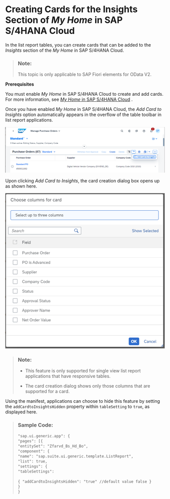 <!-- loio9b13559ef978405a99e8b624a87daf31 -->

# Creating Cards for the Insights Section of *My Home* in SAP S/4HANA Cloud

In the list report tables, you can create cards that can be added to the *Insights* section of the *My Home* in SAP S/4HANA Cloud.

> ### Note:  
> This topic is only applicable to SAP Fiori elements for OData V2.

**Prerequisites**

You must enable *My Home* in SAP S/4HANA Cloud to create and add cards. For more information, see [*My Home* in SAP S/4HANA Cloud](https://help.sap.com/docs/SAP_S4HANA_CLOUD/4fc8d03390c342da8a60f8ee387bca1a/8a60279e8d2041b5ad8d3455fab0f3ef.html) .

Once you have enabled *My Home* in SAP S/4HANA Cloud, the *Add Card to Insights* option automatically appears in the overflow of the table toolbar in list report applications.

 ![](images/Add_Cards_to_Insights_453dd3a.png) 

Upon clicking *Add Card to Insights*, the card creation dialog box opens up as shown here.

 ![](images/Card_Creation_Dialog_Box_ff94a71.png) 

> ### Note:  
> -   This feature is only supported for single view list report applications that have responsive tables.
> 
> -   The card creation dialog shows only those columns that are supported for a card.

Using the manifest, applications can choose to hide this feature by setting the `addCardtoInsightsHidden` property within `tableSetting` to `true`, as displayed here.

> ### Sample Code:  
> ```
> "sap.ui.generic.app": {
> "pages": [{
> "entitySet": "Zfarvd_Bs_Hd_Bo",
> "component": {
> "name": "sap.suite.ui.generic.template.ListReport",
> "list": true,
> "settings": {
> "tableSettings":
> 
> { "addCardtoInsightsHidden": "true" //default value false }
> }
> }
> ```


